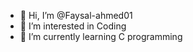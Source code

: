- 👋 Hi, I’m @Faysal-ahmed01
- 👀 I’m interested in Coding
- 🌱 I’m currently learning C programming

<!---
0xFaysal/0xFaysal is a ✨ special ✨ repository because its `README.md` (this file) appears on your GitHub profile.
You can click the Preview link to take a look at your changes.
--->
